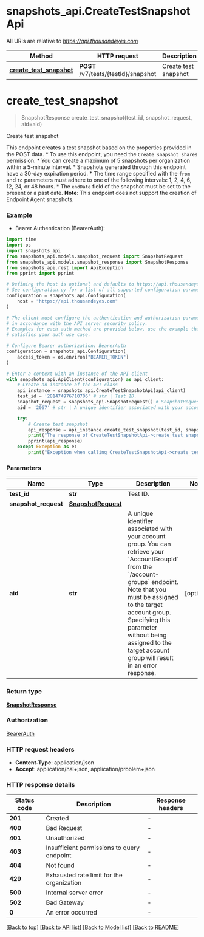 # snapshots_api.CreateTestSnapshotApi

All URIs are relative to *https://api.thousandeyes.com*

Method | HTTP request | Description
------------- | ------------- | -------------
[**create_test_snapshot**](CreateTestSnapshotApi.md#create_test_snapshot) | **POST** /v7/tests/{testId}/snapshot | Create test snapshot


# **create_test_snapshot**
> SnapshotResponse create_test_snapshot(test_id, snapshot_request, aid=aid)

Create test snapshot

This endpoint creates a test snapshot based on the properties provided in the POST data.  * To use this endpoint, you need the `Create snapshot shares` permission. * You can create a maximum of 5 snapshots per organization within a 5-minute interval. * Snapshots generated through this endpoint have a 30-day expiration period. * The time range specified with the `from` and `to` parameters must adhere to one of the following intervals: 1, 2, 4, 6, 12, 24, or 48 hours. * The `endDate` field of the snapshot must be set to the present or a past date.  **Note**: This endpoint does not support the creation of Endpoint Agent snapshots. 

### Example

* Bearer Authentication (BearerAuth):
```python
import time
import os
import snapshots_api
from snapshots_api.models.snapshot_request import SnapshotRequest
from snapshots_api.models.snapshot_response import SnapshotResponse
from snapshots_api.rest import ApiException
from pprint import pprint

# Defining the host is optional and defaults to https://api.thousandeyes.com
# See configuration.py for a list of all supported configuration parameters.
configuration = snapshots_api.Configuration(
    host = "https://api.thousandeyes.com"
)

# The client must configure the authentication and authorization parameters
# in accordance with the API server security policy.
# Examples for each auth method are provided below, use the example that
# satisfies your auth use case.

# Configure Bearer authorization: BearerAuth
configuration = snapshots_api.Configuration(
    access_token = os.environ["BEARER_TOKEN"]
)

# Enter a context with an instance of the API client
with snapshots_api.ApiClient(configuration) as api_client:
    # Create an instance of the API class
    api_instance = snapshots_api.CreateTestSnapshotApi(api_client)
    test_id = '281474976710706' # str | Test ID.
    snapshot_request = snapshots_api.SnapshotRequest() # SnapshotRequest | 
    aid = '2067' # str | A unique identifier associated with your account group. You can retrieve your `AccountGroupId` from the `/account-groups` endpoint. Note that you must be assigned to the target account group. Specifying this parameter without being assigned to the target account group will result in an error response. (optional)

    try:
        # Create test snapshot
        api_response = api_instance.create_test_snapshot(test_id, snapshot_request, aid=aid)
        print("The response of CreateTestSnapshotApi->create_test_snapshot:\n")
        pprint(api_response)
    except Exception as e:
        print("Exception when calling CreateTestSnapshotApi->create_test_snapshot: %s\n" % e)
```



### Parameters

Name | Type | Description  | Notes
------------- | ------------- | ------------- | -------------
 **test_id** | **str**| Test ID. | 
 **snapshot_request** | [**SnapshotRequest**](SnapshotRequest.md)|  | 
 **aid** | **str**| A unique identifier associated with your account group. You can retrieve your &#x60;AccountGroupId&#x60; from the &#x60;/account-groups&#x60; endpoint. Note that you must be assigned to the target account group. Specifying this parameter without being assigned to the target account group will result in an error response. | [optional] 

### Return type

[**SnapshotResponse**](SnapshotResponse.md)

### Authorization

[BearerAuth](../README.md#BearerAuth)

### HTTP request headers

 - **Content-Type**: application/json
 - **Accept**: application/hal+json, application/problem+json

### HTTP response details
| Status code | Description | Response headers |
|-------------|-------------|------------------|
**201** | Created |  -  |
**400** | Bad Request |  -  |
**401** | Unauthorized |  -  |
**403** | Insufficient permissions to query endpoint |  -  |
**404** | Not found |  -  |
**429** | Exhausted rate limit for the organization |  -  |
**500** | Internal server error |  -  |
**502** | Bad Gateway |  -  |
**0** | An error occurred |  -  |

[[Back to top]](#) [[Back to API list]](../README.md#documentation-for-api-endpoints) [[Back to Model list]](../README.md#documentation-for-models) [[Back to README]](../README.md)

